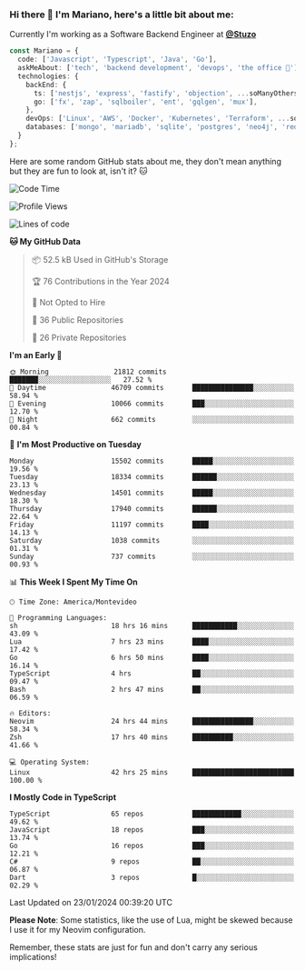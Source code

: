 ### Hi there 👋 I'm Mariano, here's a little bit about me:

Currently I'm working as a Software Backend Engineer at [**@Stuzo**](https://www.stuzo.com/)

```ts
const Mariano = {
  code: ['Javascript', 'Typescript', 'Java', 'Go'],
  askMeAbout: ['tech', 'backend development', 'devops', 'the office 💼'],
  technologies: {
    backEnd: {
      ts: ['nestjs', 'express', 'fastify', 'objection', ...soManyOthersFrameworks],
      go: ['fx', 'zap', 'sqlboiler', 'ent', 'gqlgen', 'mux'],
    },
    devOps: ['Linux', 'AWS', 'Docker', 'Kubernetes', 'Terraform', ...soManyOthersTools],
    databases: ['mongo', 'mariadb', 'sqlite', 'postgres', 'neo4j', 'redis', ...],
  }
};
```

Here are some random GitHub stats about me, they don't mean anything but they are fun to look at, isn't it? 🐱

<!--START_SECTION:waka-->
![Code Time](http://img.shields.io/badge/Code%20Time-1%2C540%20hrs%2056%20mins-blue)

![Profile Views](http://img.shields.io/badge/Profile%20Views-0-blue)

![Lines of code](https://img.shields.io/badge/From%20Hello%20World%20I%27ve%20Written-14.1%20million%20lines%20of%20code-blue)

**🐱 My GitHub Data** 

> 📦 52.5 kB Used in GitHub's Storage 
 > 
> 🏆 76 Contributions in the Year 2024
 > 
> 🚫 Not Opted to Hire
 > 
> 📜 36 Public Repositories 
 > 
> 🔑 26 Private Repositories 
 > 
**I'm an Early 🐤** 

```text
🌞 Morning                21812 commits       ███████░░░░░░░░░░░░░░░░░░   27.52 % 
🌆 Daytime                46709 commits       ███████████████░░░░░░░░░░   58.94 % 
🌃 Evening                10066 commits       ███░░░░░░░░░░░░░░░░░░░░░░   12.70 % 
🌙 Night                  662 commits         ░░░░░░░░░░░░░░░░░░░░░░░░░   00.84 % 
```
📅 **I'm Most Productive on Tuesday** 

```text
Monday                   15502 commits       █████░░░░░░░░░░░░░░░░░░░░   19.56 % 
Tuesday                  18334 commits       ██████░░░░░░░░░░░░░░░░░░░   23.13 % 
Wednesday                14501 commits       █████░░░░░░░░░░░░░░░░░░░░   18.30 % 
Thursday                 17940 commits       ██████░░░░░░░░░░░░░░░░░░░   22.64 % 
Friday                   11197 commits       ████░░░░░░░░░░░░░░░░░░░░░   14.13 % 
Saturday                 1038 commits        ░░░░░░░░░░░░░░░░░░░░░░░░░   01.31 % 
Sunday                   737 commits         ░░░░░░░░░░░░░░░░░░░░░░░░░   00.93 % 
```


📊 **This Week I Spent My Time On** 

```text
🕑︎ Time Zone: America/Montevideo

💬 Programming Languages: 
sh                       18 hrs 16 mins      ███████████░░░░░░░░░░░░░░   43.09 % 
Lua                      7 hrs 23 mins       ████░░░░░░░░░░░░░░░░░░░░░   17.42 % 
Go                       6 hrs 50 mins       ████░░░░░░░░░░░░░░░░░░░░░   16.14 % 
TypeScript               4 hrs               ██░░░░░░░░░░░░░░░░░░░░░░░   09.47 % 
Bash                     2 hrs 47 mins       ██░░░░░░░░░░░░░░░░░░░░░░░   06.59 % 

🔥 Editors: 
Neovim                   24 hrs 44 mins      ███████████████░░░░░░░░░░   58.34 % 
Zsh                      17 hrs 40 mins      ██████████░░░░░░░░░░░░░░░   41.66 % 

💻 Operating System: 
Linux                    42 hrs 25 mins      █████████████████████████   100.00 % 
```

**I Mostly Code in TypeScript** 

```text
TypeScript               65 repos            ████████████░░░░░░░░░░░░░   49.62 % 
JavaScript               18 repos            ███░░░░░░░░░░░░░░░░░░░░░░   13.74 % 
Go                       16 repos            ███░░░░░░░░░░░░░░░░░░░░░░   12.21 % 
C#                       9 repos             ██░░░░░░░░░░░░░░░░░░░░░░░   06.87 % 
Dart                     3 repos             █░░░░░░░░░░░░░░░░░░░░░░░░   02.29 % 
```




 Last Updated on 23/01/2024 00:39:20 UTC
<!--END_SECTION:waka-->

**Please Note**: Some statistics, like the use of Lua, might be skewed because I use it for my Neovim configuration.

Remember, these stats are just for fun and don't carry any serious implications!
